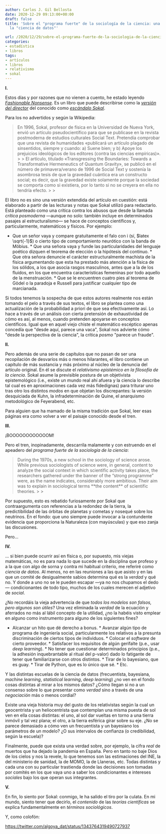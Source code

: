 ```yaml
---
author: Carlos J. Gil Bellosta
date: 2020-12-29 09:13:00+00:00
draft: false
title: 'Sobre el "programa fuerte" de la sociología de la ciencia: una visión desde
  la "ciencia de datos"'

url: /2020/12/29/sobre-el-programa-fuerte-de-la-sociologia-de-la-ciencia-una-vision-desde-la-ciencia-de-datos/
categories:
- estadística
- libros
tags:
- artículos
- libros
- relativismo
- sokal
---
```





**I.**







Estos días y por razones que no vienen a cuento, he estado leyendo _[Fashionable Nonsense](https://en.wikipedia.org/wiki/Fashionable_Nonsense)_. Es un libro que puede describirse como la _[versión del director](https://es.wikipedia.org/wiki/Versi%C3%B3n_del_director)_ del conocido como _[escándalo Sokal](https://es.wikipedia.org/wiki/Esc%C3%A1ndalo_Sokal)_.







Para los no advertidos y según la Wikipedia:







<blockquote>En 1996, Sokal, profesor de física en la Universidad de Nueva York, envió un artículo pseudocientífico para que se publicase en la revista postmoderna de estudios culturales Social Text. Pretendía comprobar que una revista de humanidades «publicará un artículo plagado de sinsentidos, siempre y cuando: a) Suene bien; y b) Apoye los prejuicios ideológicos de los editores (contra las ciencias empíricas)».
>
> El artículo, titulado «Transgressing the Boundaries: Towards a Transformative Hermeneutics of Quantum Gravity», se publicó en el número de primavera/verano de 1996 de Social Text y sostenía la asombrosa tesis de que la gravedad cuántica era un constructo social; es decir, que la gravedad existe solamente porque la sociedad se comporta como si existiera, por lo tanto si no se creyera en ella no tendría efecto.
>
> </blockquote>







El libro no es sino una versión extendida del artículo en cuestión: está elaborado a partir de las lecturas y notas que Sokal utilizó para redactarlo. Está planteado como una crítica contra los abusos que desde la llamada _crítica posmoderna_ —aunque no solo: también incluye en determinados pasajes al estructuralismo— se hace de conceptos científicos y, particularmente, matemáticos y físicos. Por ejemplo:





  * Que un señor vaya y compare gratuitamente el falo con i (sí, $latex \sqrt{-1}$) o cierto tipo de comportamiento neurótico con la banda de Möbius.  * Que una señora vaya y funde las particularidades del lenguaje poético dizquen el teorema de elección o la hipótesis del continuo.  * Que otra señora denuncie el carácter estructuralmente machista de la física argumentando que esta ha prestado más atención a la física de los sólidos, a los que asocia rasgos masculinos, antes que a la de los fluidos, en  los que encuentra características femeninas por todo aquello de la menstruación.  * Que se le encuentren cuatro pies al teorema de Gödel o la paradoja e Russell para justificar cualquier tipo de marcianada.





Si todos tenemos la sospecha de que estos autores realmente nos están tomando el pelo a través de sus textos, el libro se plantea como una actualización de la probabilidad a priori de que sea efectivamente así. Lo hace a través de un análisis con cierta pretensión de exhaustividad de cómo es así, al menos, cuando pretenden apoyarse en conceptos científicos. Igual que en aquel viejo chiste el matemático escéptico apenas concedía que "desde aquí, parece una vaca", Sokal nos advierte cómo "desde la perspectiva de la ciencia", la crítica _posmo_ "parece un fraude".







**II.**







Pero además de una serie de capítulos que no pasan de ser una recopilación de desvaríos más o menos hilarantes, el libro contiene un capítulo de más sustancia y más próximo al núcleo de la denuncia del artículo original. En él se discute el _relativismo epistémico en la filosofía de la ciencia_. Sokal asume la previsible postura de un objetivista epistemológico (i.e., existe un mundo real ahí afuera y la ciencia lo describe tal cual es en aproximaciones cada vez más fidedignas) para triturar uno tras otro los distintos _modos_ en que objetan los discrepantes: la versión desquiciada de Kuhn, la infradeterminación de Quine, el anarquismo metodológico de Feyerabend, etc.







Para alguien que ha mamado de la misma tradición que Sokal, leer esas páginas era como volver a ver el paisaje conocido desde el tren.







**III.**







¡BOOOOOOOOOOOOM!







Pero el tren, inopinadamente, descarrila malamente y con estruendo en el apeadero del _programa fuerte de la sociología de la ciencia_:







<blockquote>During the 1970s, a new school in the sociology of science arose. While previous sociologists of science were, in general, content to analyze the social context in which scientific activity takes place, the researchers gathered under the banner of the “strong programme” were, as the name indicates, considerably more ambitious. Their aim was to explain in sociological terms **the content** of scientific theories.
>
> </blockquote>







Por supuesto, esto es rebatido furiosamente por Sokal que contraargumenta con referencias a la redondez de la tierra, la predictibilidad de las órbitas de planetas y cometas y nosequé sobre los neutrinos. En el fondo: que uno siempre puede invocar a la contundente evidencia que proporciona la Naturaleza (con mayúsculas) y que eso zanja las discusiones.







Pero...







**IV.**







... si bien puede ocurrir así en física o, por supuesto, mis viejas matemáticas, no es para nada lo que sucede en la disciplina que profeso y a la que con algo de sorna y contra mi habitual criterio, me referiré como _ciencia de datos_. Al menos, no en las reuniones a las que asisto y en las que un comité de desigualmente sabios determina qué es la _verdad_ y qué no. Y donde a uno no se le pueden escapar —ya no nos chupamos el dedo— condicionantes de todo tipo, muchos de los cuales merecen el adjetivo de _social_.







¿No recordáis la vieja advertencia de que _todos los modelos son falsos, pero algunos son útiles_? Una vez eliminada la _verdad_ de la ecuación y aferrados no más al lábil concepto de la utilidad, ¿no la habéis visto emplear en alguno como instrumento para alguno de los siguientes fines?





  * Alcanzar un hito que dé derecho a bonus.  * Avanzar algún tipo de programa de ingeniería social, particularmente los  relativos a la presunta discriminación de ciertos tipos de individuos.  * Colocar el _software_ de cierto proveedor.  * Satisfacer los requisitos de algún gerifalte (p.e., usar _deep learning_).  * No tener que cuestionar determinados principios (p.e., la adhesión inquebrantable al ritual del p-valor) dado lo fatigante de tener que familiarizarse con otros distintos.  * Tirar de lo bayesiano, que es guay.  * Tirar de Python, que es lo único que sé.  * Etc.





Y las distintas escuelas de la ciencia de datos (frecuentista, bayesiana, _machine learning_, _statistical learning_, _deep learning_) ¿no ven en el fondo cosas distintas al mirar a los mismos datos? ¿Cómo llegan si no a un consenso sobre lo que presentar como _verdad_ sino a través de una _negociación_ más o menos cordial?







Existe una vieja historia muy del gusto de los relativistas según la cual un geocentrista y un heliocentrista que contemplan una misma puesta de sol ven en ella cosas distintas: el uno, al sol dar vueltas en torno a una tierra inmóvil y tal vez plana; el otro, a la tierra esférica girar sobre su eje. ¿No se parece demasiado a cómo ven un frecuentista y un bayesiano los parámetros de un modelo? ¿O sus intervalos de confianza (o credibilidad, según la escuela)?







Finalmente, puede que exista una verdad sobre, por ejemplo, la cifra _real_ de muertos que ha dejado la pandemia en España. Pero en tanto no baje Dios de los cielos y nos la revele, lo que tenemos son las estimaciones del INE, la del ministerio de sanidad, la de MOMO, la de Llaneras, etc. Todas distintas y cada una con su particular trastienda donde las decisiones son tomadas por comités en los que vaya uno a saber los condicionantes e intereses _sociales_ bajo los que operan sus integrantes.







**V.**







En fin, lo siento por Sokal: conmigo, le ha salido el tiro por la culata. En mi mundo, siento tener que decirlo, el _contenido_ de las _teorías científicas_ se explica fundamentalmente en _términos sociológicos_.







Y, como colofón:








https://twitter.com/algoya_dat/status/1343764319490727937










